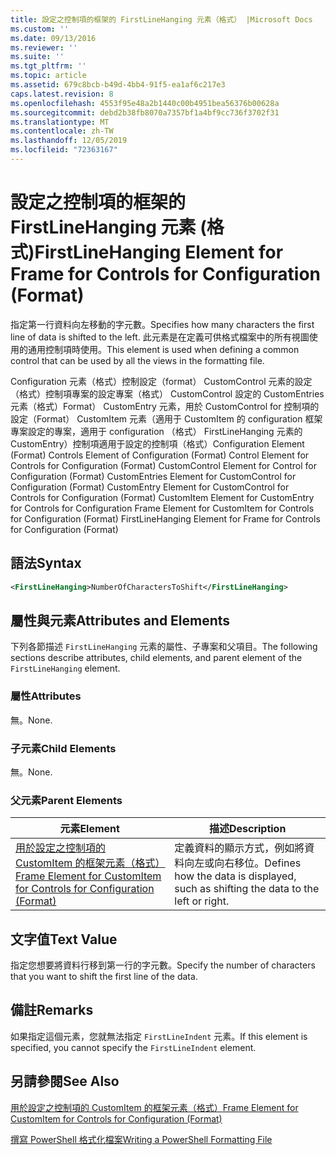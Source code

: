 ```yaml
---
title: 設定之控制項的框架的 FirstLineHanging 元素（格式） |Microsoft Docs
ms.custom: ''
ms.date: 09/13/2016
ms.reviewer: ''
ms.suite: ''
ms.tgt_pltfrm: ''
ms.topic: article
ms.assetid: 679c8bcb-b49d-4bb4-91f5-ea1af6c217e3
caps.latest.revision: 8
ms.openlocfilehash: 4553f95e48a2b1440c00b4951bea56376b00628a
ms.sourcegitcommit: debd2b38fb8070a7357bf1a4bf9cc736f3702f31
ms.translationtype: MT
ms.contentlocale: zh-TW
ms.lasthandoff: 12/05/2019
ms.locfileid: "72363167"
---
```

# <a name="firstlinehanging-element-for-frame-for-controls-for-configuration-format"></a><span data-ttu-id="29090-102">設定之控制項的框架的 FirstLineHanging 元素 (格式)</span><span class="sxs-lookup"><span data-stu-id="29090-102">FirstLineHanging Element for Frame for Controls for Configuration (Format)</span></span>

<span data-ttu-id="29090-103">指定第一行資料向左移動的字元數。</span><span class="sxs-lookup"><span data-stu-id="29090-103">Specifies how many characters the first line of data is shifted to the left.</span></span> <span data-ttu-id="29090-104">此元素是在定義可供格式檔案中的所有視圖使用的通用控制項時使用。</span><span class="sxs-lookup"><span data-stu-id="29090-104">This element is used when defining a common control that can be used by all the views in the formatting file.</span></span>

<span data-ttu-id="29090-105">Configuration 元素（格式）控制設定（format） CustomControl 元素的設定（格式）控制項專案的設定專案（格式） CustomControl 設定的 CustomEntries 元素（格式）Format） CustomEntry 元素，用於 CustomControl for 控制項的設定（Format） CustomItem 元素（適用于 CustomItem 的 configuration 框架專案設定的專案，適用于 configuration （格式） FirstLineHanging 元素的 CustomEntry）控制項適用于設定的控制項（格式）</span><span class="sxs-lookup"><span data-stu-id="29090-105">Configuration Element (Format) Controls Element of Configuration (Format) Control Element for Controls for Configuration (Format) CustomControl Element for Control for Configuration (Format) CustomEntries Element for CustomControl for Configuration (Format) CustomEntry Element for CustomControl for Controls for Configuration (Format) CustomItem Element for CustomEntry for Controls for Configuration Frame Element for CustomItem for Controls for Configuration (Format) FirstLineHanging Element for Frame for Controls for Configuration (Format)</span></span>

## <a name="syntax"></a><span data-ttu-id="29090-106">語法</span><span class="sxs-lookup"><span data-stu-id="29090-106">Syntax</span></span>

```xml
<FirstLineHanging>NumberOfCharactersToShift</FirstLineHanging>
```

## <a name="attributes-and-elements"></a><span data-ttu-id="29090-107">屬性與元素</span><span class="sxs-lookup"><span data-stu-id="29090-107">Attributes and Elements</span></span>

<span data-ttu-id="29090-108">下列各節描述 `FirstLineHanging` 元素的屬性、子專案和父項目。</span><span class="sxs-lookup"><span data-stu-id="29090-108">The following sections describe attributes, child elements, and parent element of the `FirstLineHanging` element.</span></span>

### <a name="attributes"></a><span data-ttu-id="29090-109">屬性</span><span class="sxs-lookup"><span data-stu-id="29090-109">Attributes</span></span>

<span data-ttu-id="29090-110">無。</span><span class="sxs-lookup"><span data-stu-id="29090-110">None.</span></span>

### <a name="child-elements"></a><span data-ttu-id="29090-111">子元素</span><span class="sxs-lookup"><span data-stu-id="29090-111">Child Elements</span></span>

<span data-ttu-id="29090-112">無。</span><span class="sxs-lookup"><span data-stu-id="29090-112">None.</span></span>

### <a name="parent-elements"></a><span data-ttu-id="29090-113">父元素</span><span class="sxs-lookup"><span data-stu-id="29090-113">Parent Elements</span></span>

|<span data-ttu-id="29090-114">元素</span><span class="sxs-lookup"><span data-stu-id="29090-114">Element</span></span>|<span data-ttu-id="29090-115">描述</span><span class="sxs-lookup"><span data-stu-id="29090-115">Description</span></span>|
|-------------|-----------------|
|[<span data-ttu-id="29090-116">用於設定之控制項的 CustomItem 的框架元素（格式）</span><span class="sxs-lookup"><span data-stu-id="29090-116">Frame Element for CustomItem for Controls for Configuration (Format)</span></span>](./frame-element-for-customitem-for-controls-for-configuration-format.md)|<span data-ttu-id="29090-117">定義資料的顯示方式，例如將資料向左或向右移位。</span><span class="sxs-lookup"><span data-stu-id="29090-117">Defines how the data is displayed, such as shifting the data to the left or right.</span></span>|

## <a name="text-value"></a><span data-ttu-id="29090-118">文字值</span><span class="sxs-lookup"><span data-stu-id="29090-118">Text Value</span></span>

<span data-ttu-id="29090-119">指定您想要將資料行移到第一行的字元數。</span><span class="sxs-lookup"><span data-stu-id="29090-119">Specify the number of characters that you want to shift the first line of the data.</span></span>

## <a name="remarks"></a><span data-ttu-id="29090-120">備註</span><span class="sxs-lookup"><span data-stu-id="29090-120">Remarks</span></span>

<span data-ttu-id="29090-121">如果指定這個元素，您就無法指定 `FirstLineIndent` 元素。</span><span class="sxs-lookup"><span data-stu-id="29090-121">If this element is specified, you cannot specify the `FirstLineIndent` element.</span></span>

## <a name="see-also"></a><span data-ttu-id="29090-122">另請參閱</span><span class="sxs-lookup"><span data-stu-id="29090-122">See Also</span></span>

[<span data-ttu-id="29090-123">用於設定之控制項的 CustomItem 的框架元素（格式）</span><span class="sxs-lookup"><span data-stu-id="29090-123">Frame Element for CustomItem for Controls for Configuration (Format)</span></span>](./frame-element-for-customitem-for-controls-for-configuration-format.md)

[<span data-ttu-id="29090-124">撰寫 PowerShell 格式化檔案</span><span class="sxs-lookup"><span data-stu-id="29090-124">Writing a PowerShell Formatting File</span></span>](./writing-a-powershell-formatting-file.md)
